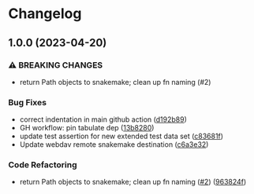 # Changelog

## 1.0.0 (2023-04-20)


### ⚠ BREAKING CHANGES

* return Path objects to snakemake; clean up fn naming (#2)

### Bug Fixes

* correct indentation in main github action ([d192b89](https://www.github.com/crs4/fair-crcc-send-data/commit/d192b89ca788076f0acbd2341fd0f505bfa54070))
* GH workflow: pin tabulate dep ([13b8280](https://www.github.com/crs4/fair-crcc-send-data/commit/13b8280e5421e259c445ea0be38992a4dfc6e0f4))
* update test assertion for new extended test data set ([c83681f](https://www.github.com/crs4/fair-crcc-send-data/commit/c83681feaff8636625600686ffeafeee18aa50bc))
* Update webdav remote snakemake destination ([c6a3e32](https://www.github.com/crs4/fair-crcc-send-data/commit/c6a3e32157f1b9c8a3eb1eb68427cf94c1b645f0))


### Code Refactoring

* return Path objects to snakemake; clean up fn naming ([#2](https://www.github.com/crs4/fair-crcc-send-data/issues/2)) ([963824f](https://www.github.com/crs4/fair-crcc-send-data/commit/963824f0138018fa5c8d443632feb906a4a659c9))
